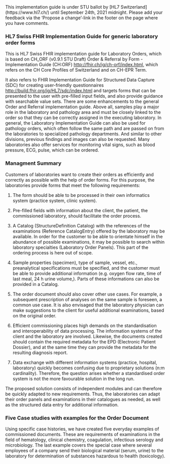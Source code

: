 <div markdown="1" class="stu-note">
This implementation guide is under STU ballot by [HL7 Switzerland](https://www.hl7.ch/) until September 24th, 2021 midnight. Please add your feedback via the ‘Propose a change’-link in the footer on the page where you have comments.
</div>

### HL7 Swiss FHIR Implementation Guide for generic laboratory order forms

This is HL7 Swiss FHIR implementation guide for Laboratory Orders, which is based on CH_ORF (v0.9.1 STU Draft) Order & Referral by Form - Implementation Guide (CH:ORF) <http://fhir.ch/ig/ch-orf/index.html>, which refers on the CH Core Profiles of Switzerland and on CH-EPR Term.

It also refers to FHIR Implementation Guide for Structured Data Capture (SDC) for creating user-friendly questionnaires <http://build.fhir.org/ig/HL7/sdc/index.html> and targets forms that can be presented to the user with pre-filled input fields, and also provide guidance with searchable value sets.
There are some enhancements to the general Order and Referral implementation guide. Above all, samples play a major role in the laboratory and pathology area and must be closely linked to the order so that they can be correctly assigned in the executing laboratory. In general, the Laboratory Implementation Guide can also be used for pathology orders, which often follow the same path and are passed on from the laboratories to specialized pathology departments. And similar to other divisions, previous findings and images can also be requested. Many laboratories also offer services for monitoring vital signs, such as blood pressure, ECG, pulse, which can be ordered.

### Managment Summary

Customers of laboratories want to create their orders as efficiently and correctly as possible with the help of order forms. For this purpose, the laboratories provide forms that meet the following requirements:

1. The form should be able to be processed in their own informatics system (practice system, clinic system).

2. Pre-filled fields with information about the client, the patient, the commissioned laboratory, should facilitate the order process.

3. A Catalog (StructureDefinition Catalog) with the references of the examinations (Reference CatalogEntry) offered by the laboratory may be available. In order for the customer to be able to orientate himself in the abundance of possible examinations, it may be possible to search within laboratory specialties (Laboratory Order Panels). This part of the ordering process is here out of scope.

4. Sample properties (specimen), type of sample, vessel, etc., preanalytical specifications must be specified, and the customer must be able to provide additional information (e.g. oxygen flow rate, time of last meal, 24 h urine volume,). Parts of these informations can also be provided in a Catalog.

5. The order document should also cover other use cases. For example, a subsequent prescription of analyses on the same sample is foreseen, a common use case. It is also envisaged that the laboratory physician can make suggestions to the client for useful additional examinations, based on the original order.

6. Efficient commissioning places high demands on the standardisation and interoperability of data processing. The information systems of the client and the laboratory are involved. Likewise, the documents created should contain the required metadata for the EPD (Electronic Patient Dossier), and at the same time they can provide the metadata for the resulting diagnosis report.

7. Data exchange with different information systems (practice, hospital, laboratory) quickly becomes confusing due to proprietary solutions (n:m cardinality). Therefore, the question arises whether a standardised order system is not the more favourable solution in the long run.

The proposed solution consists of independent modules and can therefore be quickly adapted to new requirements. Thus, the laboratories can adapt their order panels and examinations in their catalogues as needed, as well as the structured data entry for additional information.

### Five Case studies with examples for the Order Document

Using specific case histories, we have created five everyday examples of commissioned documents. These are requirements of examinations in the field of hematology, clinical chemistry, coagulation, infectious serology and microbiology. The last example covers the special case where several employees of a company send their biological material (serum, urine) to the laboratory for determination of substances hazardous to health (toxicology).
